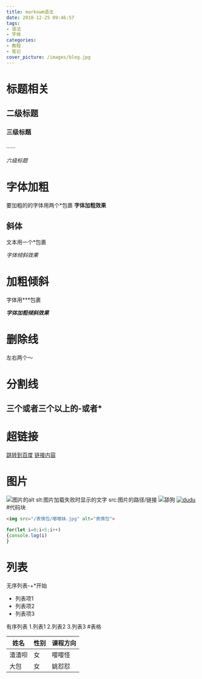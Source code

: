 ```yaml
---
title: markowm语法
date: 2018-12-25 09:46:57
tags:
- 语法
- 字体
categories:
- 教程
- 笔记
cover_picture: /images/blog.jpg
---
```

# 标题相关
## 二级标题
### 三级标题
......
###### 六级标题

# 字体加粗
要加粗的的字体用两个*包裹
**字体加粗效果**

## 斜体
文本用一个*包裹

*字体倾斜效果*
# 加粗倾斜
字体用***包裹

***字体加粗倾斜效果***
# 删除线
左右两个～
# 分割线
三个或者三个以上的-或者*
---
# 超链接
[跳转到百度](http://www.baidu.com)
[链接内容](目标地址)
# 图片
![图片的alt](图片的src)
slt:图片加载失败时显示的文字
src:图片的路径/链接
![舔狗](http://i-2.kuaila.com/2018/9/28/KDYwMHgp/51358de9-ecc5-4165-b084-76938910319f.jpg)
[![dudu](/表情包/嘟嘟妹.jpg)](https://www.baidu.com/s?ie=utf-8&wd=%E5%98%9F%E5%98%9F%E5%A6%B9)
#代码块
```html
<img src="/表情包/嘟嘟妹.jpg" alt="表情包">
```
```javascript
for(let i=0;i<5;i++)
{console.log(i)
}

```
# 列表
无序列表-+*开始
- 列表项1
- 列表项2
- 列表项3

有序列表
1.列表1
2.列表2
3.列表3
#表格

姓名|性别|课程方向
-|-|-
渣渣呗|女|嘤嘤怪
大包|女|姚怼怼

